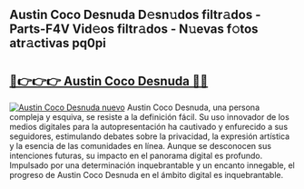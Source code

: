 ## Austin Coco Desnuda D𝚎sn𝚞dos filtr𝚊dos - Parts-F4V Vid𝚎os filtr𝚊dos - N𝚞evas f𝚘tos atr𝚊ctivas pq0pi

# <h2><a href="http://mb9r7mm.tromn.icu/?c=Austin+Coco+Desnuda">🔗👉👉👉 Austin Coco Desnuda 🔗🔗</a></h2>

[![Austin Coco Desnuda nuevo](https://i.imgur.com/pEAQMta.gif)](http://mb9r7mm.tromn.icu/?c=Austin+Coco+Desnuda)
Austin Coco Desnuda, una persona compleja y esquiva, se resiste a la definición fácil. Su uso innovador de los medios digitales para la autopresentación ha cautivado y enfurecido a sus seguidores, estimulando debates sobre la privacidad, la expresión artística y la esencia de las comunidades en línea. Aunque se desconocen sus intenciones futuras, su impacto en el panorama digital es profundo. Impulsado por una determinación inquebrantable y un encanto innegable, el progreso de Austin Coco Desnuda en el ámbito digital es inquebrantable.
